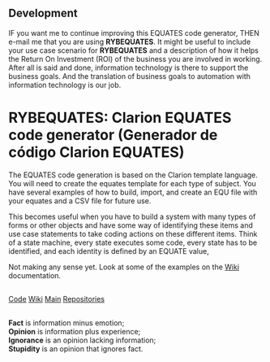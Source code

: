 ## Development
IF you want me to continue improving this EQUATES code generator, THEN e-mail me that you are using **RYBEQUATES**. 
  It might be useful to include your use case scenario for **RYBEQUATES** and a description of how it helps the 
  Return On Investment (ROI) of the business you are involved in working. 
  After all is said and done, information technology is there to support the business goals. 
  And the translation of business goals to automation with information technology is our job.

# RYBEQUATES: Clarion EQUATES code generator (Generador de código Clarion EQUATES)

The EQUATES code generation is based on the Clarion template language. You will need to
create the equates template for each type of subject. You have several examples of how to build,
import, and create an EQU file with your equates and a CSV file for future use.

This becomes useful when you have to build a system with many types of forms or other objects and have some way of identifying 
these items and use case statements to take coding actions on these different items. Think of a state machine,
every state executes some code, every state has to be identified, and each identity is defined by an EQUATE value,

Not making any sense yet. Look at some of the examples on the [Wiki](https://github.com/RobertArtigas/RYBEQUATES/wiki) documentation.


##
###

[Code](https://github.com/RobertArtigas/RYBEQUATES) 
[Wiki](https://github.com/RobertArtigas/RYBEQUATES/wiki) 
[Main](https://github.com/RobertArtigas) 
[Repositories](https://github.com/RobertArtigas?tab=repositories)

##

**Fact** is information minus emotion;<br/>
**Opinion** is information plus experience;<br/>
**Ignorance** is an opinion lacking information;<br/> 
**Stupidity** is an opinion that ignores fact.

##
